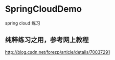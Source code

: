 # SpringCloudDemo
spring cloud 练习
## 纯粹练习之用，参考网上教程
http://blog.csdn.net/forezp/article/details/70037291
